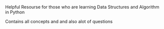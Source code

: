 Helpful Resourse for those who are learning Data Structures and Algorithm in Python

Contains all concepts and and also alot of questions

